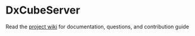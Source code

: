 # DxCubeServer

Read the [project wiki](https://github.com/stephbu/dxcubeserver/wiki) for documentation, questions, and contribution guide
